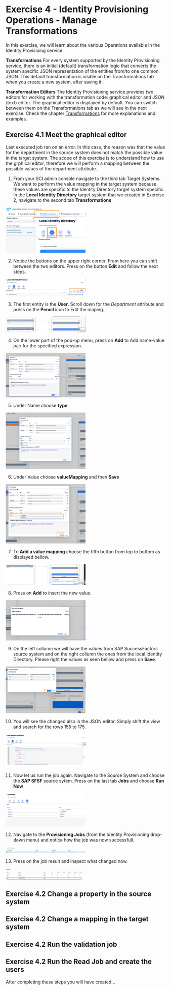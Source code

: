 # Exercise 4 - Identity Provisioning Operations - Manage Transformations

In this exercise, we will learn about the various Operations available in the Identity Provisioing service.

**Transformations**
For every system supported by the Identity Provisioning service, there is an initial (default) transformation logic that converts the system specific JSON representation of the entities from/to one common JSON. This default transformation is visible on the Transformations tab when you create a new system, after saving it. 

**Transformation Editors**
The Identity Provisioning service provides two editors for working with the transformation code: graphical editor and JSON (text) editor. The graphical editor is displayed by default. You can switch between them on the Transformations tab as we will see in the next exercise. 
Check the chapter [Transformations](https://help.sap.com/docs/identity-provisioning/identity-provisioning/transformations?locale=en-US) for more explanations and examples. 

## Exercise 4.1 Meet the graphical editor

Last executed job ran on an error. In this case, the reason was that the value for the department in the source system does not match the possible value in the target system. The scope of this exercise is to understand how to use the grphical editor, therefore we will perform a mapping between the possible values of the department attribute.  

1. From your SCI admin console navigate to the third tab Target Systems. We want to perform the value mapping in the target system because these values are specific to the Identity Directory target system specific.
In the **Local Identity Directory** target system that we created in Exercise 2, navigate to the second tab **Transformations**

<img src="/exercises/ex4/images/41.png" width=50% height=50%>

2. Notice the buttons on the upper right corner. From here you can shift between the two editors. Press on the button **Edit** and follow the next steps.

<img src="/exercises/ex4/images/42.png" width=50% height=50%>

3. The first entity is the **User**. Scroll down for the _Department_ attribute and press on the **Pencil** icon to Edit the maping.

<img src="/exercises/ex4/images/43.png" width=50% height=50%>

4. On the lower part of the pop-up menu, press on **Add** to  Add name-value pair for the specified expression. 

<img src="/exercises/ex4/images/44.png" width=50% height=50%>

5. Under Name choose **type**

<img src="/exercises/ex4/images/45.png" width=50% height=50%>

6. Under Value choose **valueMapping** and then **Save**

<img src="/exercises/ex4/images/46.png" width=50% height=50%>

7. To **Add a value mapping** choose the fifth button from top to bottom as displayed bellow.
   
<img src="/exercises/ex4/images/47.png" width=50% height=50%>

8. Press on **Add** to insert the new value.

<img src="/exercises/ex4/images/48.png" width=50% height=50%>

9. On the left collumn we will have the values from SAP SuccessFactors source system and on the right collumn the ones from the local Identity Directory. Please right the values as seen bellow and press on **Save**.
 
<img src="/exercises/ex4/images/49.png" width=50% height=50%>

10. You will see the changed also in the JSON editor. Simply shift the view and search for the rows 155 to 175.

<img src="/exercises/ex4/images/410.png" width=50% height=50%>

11. Now let us run the job again. Navigate to the Source System and choose the **SAP SFSF** source sytem. Press on the last tab **Jobs** and choose **Run Now**

<img src="/exercises/ex4/images/411.png" width=50% height=50%>

12. Navigate to the **Provisioning Jobs** (from the Identity Provisioning drop-down menu) and notice how the job was now successfull.
    
<img src="/exercises/ex4/images/412.png" width=50% height=50%>

13. Press on the job result and inspect what changed now. 

<img src="/exercises/ex4/images/413.png" width=50% height=50%>

## Exercise 4.2 Change a property in the source system

## Exercise 4.2 Change a mapping in the target system

## Exercise 4.2 Run the validation job

## Exercise 4.2 Run the Read Job and create the users

After completing these steps you will have created...

